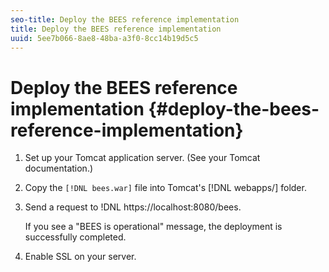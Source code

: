 ```yaml
---
seo-title: Deploy the BEES reference implementation
title: Deploy the BEES reference implementation
uuid: 5ee7b066-8ae8-48ba-a3f0-8cc14b19d5c5
---
```


# Deploy the BEES reference implementation {#deploy-the-bees-reference-implementation}

1. Set up your Tomcat application server. (See your Tomcat documentation.)
1. Copy the `[!DNL bees.war]` file into Tomcat's [!DNL webapps/] folder.
1. Send a request to !DNL https://localhost:8080/bees.

   If you see a "BEES is operational" message, the deployment is successfully completed.
1. Enable SSL on your server.
